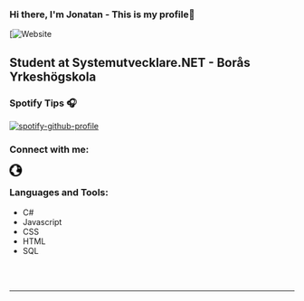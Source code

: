 ### Hi there, I'm Jonatan - This is my profile👋

[![Website](https://exemplarisk.github.io)

## Student at Systemutvecklare.NET - Borås Yrkeshögskola

### Spotify Tips 🎧
[![spotify-github-profile](https://spotify-github-profile.vercel.app/api/view?uid=jonatan.1996&cover_image=true)](https://github.com/kittinan/spotify-github-profile)

### Connect with me:

[<img align="left" alt="https://jzqc07.github.io" width="22px" src="https://raw.githubusercontent.com/iconic/open-iconic/master/svg/globe.svg" />][website]

<br />

### Languages and Tools:

- C#
- Javascript
- CSS
- HTML
- SQL

<br />
<br />

---

[website]: https://exemplarisk.github.io
[linkedin]: https://www.linkedin.com/in/jonatan-schultz-777257105
